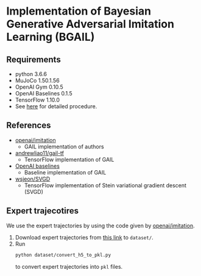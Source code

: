# Implementation of Bayesian Generative Adversarial Imitation Learning (BGAIL)

## Requirements
-   python 3.6.6
-   MuJoCo 1.50.1.56
-   OpenAI Gym 0.10.5
-   OpenAI Baselines 0.1.5
-   TensorFlow 1.10.0
-   See [here](SETTING.md) for detailed procedure.

## References
-   [openai/imitation](https://github.com/openai/imitation)
    - GAIL implementation of authors
-   [andrewliao11/gail-tf](https://github.com/andrewliao11/gail-tf)
    - TensorFlow implementation of GAIL
-   [OpenAI baselines](https://github.com/openai/baselines/tree/master/baselines/gail)
    - Baseline implementation of GAIL
-   [wsjeon/SVGD](https://github.com/wsjeon/SVGD)
    - TensorFlow implementation of Stein variational gradient descent (SVGD)

## Expert trajecotires
We use the expert trajectories by using the code given by [openai/imitation](https://github.com/openai/imitation).

1.  Download expert trajectories from [this link](https://www.dropbox.com/sh/9uort7161cz93v9/AACJapyvTxDsFC1QLqP1nYNNa?dl=0) to `dataset/`.
2.  Run
    ```bash
    python dataset/convert_h5_to_pkl.py
    ```
    to convert expert trajectories into `pkl` files. 

